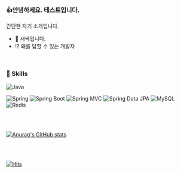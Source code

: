 ### 👍안녕하세요. 테스트입니다.

간단한 자기 소개입니다.

* 🌱 새싹입니다.
* ⁉️ 왜를 답할 수 있는 개발자

<br/>


### 🔨 Skills

![Java](https://img.shields.io/badge/-Java-007396?logo=java&logoColor=white)

![Spring](https://img.shields.io/badge/Spring-6DB33F.svg?&flat&logo=Spring&logoColor=white)
![Spring Boot](https://img.shields.io/badge/-Spring%20Boot-6DB33F?logo=spring%20boot&logoColor=white)
![Spring MVC](https://img.shields.io/badge/-Spring%20MVC-6DB33F)
![Spring Data JPA](https://img.shields.io/badge/-Spring%20Data%20JPA-6DB33F?)
![MySQL](https://img.shields.io/badge/-MySQL-4479A1?logo=mysql&logoColor=white)
![Redis](https://camo.githubusercontent.com/f93838dd6431bea23c55287cfbd0587dd6b196e55c0b02817000cb3eab315a17/68747470733a2f2f696d672e736869656c64732e696f2f62616467652f52656469732d2532334443333832442e7376673f267374796c653d666c61742d737175617265266c6f676f3d7265646973266c6f676f436f6c6f723d7768697465)

<br/>
<br/>

[![Anurag's GitHub stats](https://github-readme-stats.vercel.app/api?username=buchonsi)](https://github.com/anuraghazra/github-readme-stats)

<br/>
<br/>

[![Hits](https://hits.seeyoufarm.com/api/count/incr/badge.svg?url=https%3A%2F%2Fgithub.com%2Fbuchonsi&count_bg=%23123D64&title_bg=%23555555&icon=&icon_color=%23E7E7E7&title=hits&edge_flat=false)](https://hits.seeyoufarm.com)
